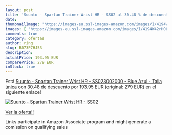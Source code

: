 ```yaml
---
layout: post
title: 'Suunto - Spartan Trainer Wrist HR - SS02 al 30.48 % de descuento'
date: 
thumbnailImage: 'https://images-eu.ssl-images-amazon.com/images/I/4194W42rHOL._SL200_.jpg'
images: [ 'https://images-eu.ssl-images-amazon.com/images/I/4194W42rHOL._SL200_.jpg' ]
comments: true
category: ofertas
author: ring
slug: B073P7HJ53
description:
actualPrice: 193.95 EUR
comparePrice: 279 EUR
inStock: true
---
```


Está [Suunto - Spartan Trainer Wrist HR - SS023002000 - Blue  Azul  - Talla única](https://www.amazon.es/dp/B073P7HJ53/?tag=tolees-21) con 30.48 de descuento por 193.95 EUR (original: 279 EUR) en el siguiente enlace!

[![Suunto - Spartan Trainer Wrist HR - SS02](https://images-eu.ssl-images-amazon.com/images/I/4194W42rHOL._SL200_.jpg)](https://www.amazon.es/dp/B073P7HJ53/?tag=tolees-21)

[Ver la oferta!!](https://www.amazon.es/dp/B073P7HJ53/?tag=tolees-21)

Links participate in Amazon Associate program and might generate a comission on qualifying sales


